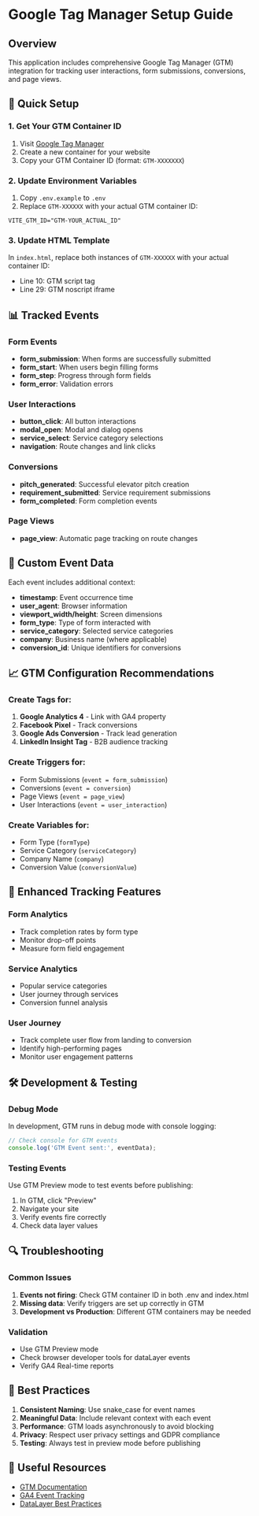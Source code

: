 # Google Tag Manager Setup Guide

## Overview
This application includes comprehensive Google Tag Manager (GTM) integration for tracking user interactions, form submissions, conversions, and page views.

## 🚀 Quick Setup

### 1. Get Your GTM Container ID
1. Visit [Google Tag Manager](https://tagmanager.google.com/)
2. Create a new container for your website
3. Copy your GTM Container ID (format: `GTM-XXXXXXX`)

### 2. Update Environment Variables
1. Copy `.env.example` to `.env`
2. Replace `GTM-XXXXXX` with your actual GTM container ID:
```env
VITE_GTM_ID="GTM-YOUR_ACTUAL_ID"
```

### 3. Update HTML Template
In `index.html`, replace both instances of `GTM-XXXXXX` with your actual container ID:
- Line 10: GTM script tag
- Line 29: GTM noscript iframe

## 📊 Tracked Events

### Form Events
- **form_submission**: When forms are successfully submitted
- **form_start**: When users begin filling forms
- **form_step**: Progress through form fields
- **form_error**: Validation errors

### User Interactions
- **button_click**: All button interactions
- **modal_open**: Modal and dialog opens
- **service_select**: Service category selections
- **navigation**: Route changes and link clicks

### Conversions
- **pitch_generated**: Successful elevator pitch creation
- **requirement_submitted**: Service requirement submissions
- **form_completed**: Form completion events

### Page Views
- **page_view**: Automatic page tracking on route changes

## 🔧 Custom Event Data

Each event includes additional context:
- **timestamp**: Event occurrence time
- **user_agent**: Browser information
- **viewport_width/height**: Screen dimensions
- **form_type**: Type of form interacted with
- **service_category**: Selected service categories
- **company**: Business name (where applicable)
- **conversion_id**: Unique identifiers for conversions

## 📈 GTM Configuration Recommendations

### Create Tags for:
1. **Google Analytics 4** - Link with GA4 property
2. **Facebook Pixel** - Track conversions
3. **Google Ads Conversion** - Track lead generation
4. **LinkedIn Insight Tag** - B2B audience tracking

### Create Triggers for:
- Form Submissions (`event = form_submission`)
- Conversions (`event = conversion`)
- Page Views (`event = page_view`)
- User Interactions (`event = user_interaction`)

### Create Variables for:
- Form Type (`formType`)
- Service Category (`serviceCategory`)
- Company Name (`company`)
- Conversion Value (`conversionValue`)

## 🎯 Enhanced Tracking Features

### Form Analytics
- Track completion rates by form type
- Monitor drop-off points
- Measure form field engagement

### Service Analytics
- Popular service categories
- User journey through services
- Conversion funnel analysis

### User Journey
- Track complete user flow from landing to conversion
- Identify high-performing pages
- Monitor user engagement patterns

## 🛠️ Development & Testing

### Debug Mode
In development, GTM runs in debug mode with console logging:
```javascript
// Check console for GTM events
console.log('GTM Event sent:', eventData);
```

### Testing Events
Use GTM Preview mode to test events before publishing:
1. In GTM, click "Preview"
2. Navigate your site
3. Verify events fire correctly
4. Check data layer values

## 🔍 Troubleshooting

### Common Issues
1. **Events not firing**: Check GTM container ID in both .env and index.html
2. **Missing data**: Verify triggers are set up correctly in GTM
3. **Development vs Production**: Different GTM containers may be needed

### Validation
- Use GTM Preview mode
- Check browser developer tools for dataLayer events
- Verify GA4 Real-time reports

## 📝 Best Practices

1. **Consistent Naming**: Use snake_case for event names
2. **Meaningful Data**: Include relevant context with each event
3. **Performance**: GTM loads asynchronously to avoid blocking
4. **Privacy**: Respect user privacy settings and GDPR compliance
5. **Testing**: Always test in preview mode before publishing

## 🔗 Useful Resources
- [GTM Documentation](https://developers.google.com/tag-manager)
- [GA4 Event Tracking](https://developers.google.com/analytics/devguides/collection/ga4/events)
- [DataLayer Best Practices](https://developers.google.com/tag-manager/devguide)